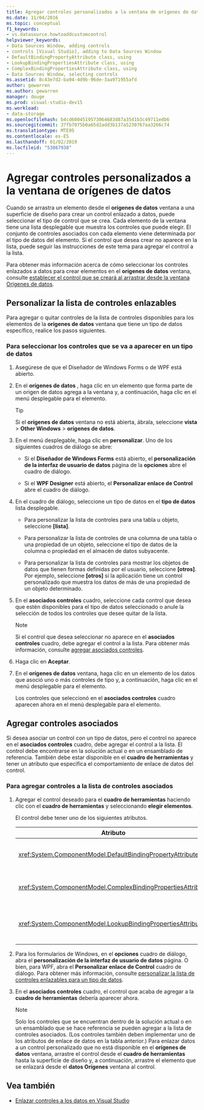 ```yaml
---
title: Agregar controles personalizados a la ventana de orígenes de datos
ms.date: 11/04/2016
ms.topic: conceptual
f1_keywords:
- vs.datasource.howtoaddcustomcontrol
helpviewer_keywords:
- Data Sources Window, adding controls
- controls [Visual Studio], adding to Data Sources Window
- DefaultBindingPropertyAttribute class, using
- LookupBindingPropertiesAttribute class, using
- ComplexBindingPropertiesAttribute class, using
- Data Sources Window, selecting controls
ms.assetid: 8c43e7d2-ba94-4d9b-96de-3aa971955afd
author: gewarren
ms.author: gewarren
manager: douge
ms.prod: visual-studio-dev15
ms.workload:
- data-storage
ms.openlocfilehash: b4cd6004519573064683d87a35d1b3c49711edb6
ms.sourcegitcommit: 37fb7075b0a65d2add3b137a5230767aa3266c74
ms.translationtype: MTE95
ms.contentlocale: es-ES
ms.lasthandoff: 01/02/2019
ms.locfileid: "53867938"
---
```

# <a name="add-custom-controls-to-the-data-sources-window"></a>Agregar controles personalizados a la ventana de orígenes de datos

Cuando se arrastra un elemento desde el **orígenes de datos** ventana a una superficie de diseño para crear un control enlazado a datos, puede seleccionar el tipo de control que se crea. Cada elemento de la ventana tiene una lista desplegable que muestra los controles que puede elegir. El conjunto de controles asociados con cada elemento viene determinada por el tipo de datos del elemento. Si el control que desea crear no aparece en la lista, puede seguir las instrucciones de este tema para agregar el control a la lista.

Para obtener más información acerca de cómo seleccionar los controles enlazados a datos para crear elementos en el **orígenes de datos** ventana, consulte [establecer el control que se creará al arrastrar desde la ventana Orígenes de datos](../data-tools/set-the-control-to-be-created-when-dragging-from-the-data-sources-window.md).

## <a name="customize-the-bindable-controls-list"></a>Personalizar la lista de controles enlazables

Para agregar o quitar controles de la lista de controles disponibles para los elementos de la **orígenes de datos** ventana que tiene un tipo de datos específico, realice los pasos siguientes.

### <a name="to-select-the-controls-to-be-listed-for-a-data-type"></a>Para seleccionar los controles que se va a aparecer en un tipo de datos

1. Asegúrese de que el Diseñador de Windows Forms o de WPF está abierto.

2. En el **orígenes de datos** , haga clic en un elemento que forma parte de un origen de datos agrega a la ventana y, a continuación, haga clic en el menú desplegable para el elemento.

   > [!TIP]
   > Si el **orígenes de datos** ventana no está abierta, ábrala, seleccione **vista** > **Other Windows** > **orígenes de datos**.

3. En el menú desplegable, haga clic en **personalizar**. Uno de los siguientes cuadros de diálogo se abre:

    - Si el **Diseñador de Windows Forms** está abierto, el **personalización de la interfaz de usuario de datos** página de la **opciones** abre el cuadro de diálogo.

    - Si el **WPF Designer** está abierto, el **Personalizar enlace de Control** abre el cuadro de diálogo.

4. En el cuadro de diálogo, seleccione un tipo de datos en el **tipo de datos** lista desplegable.

    - Para personalizar la lista de controles para una tabla u objeto, seleccione **[lista]**.

    - Para personalizar la lista de controles de una columna de una tabla o una propiedad de un objeto, seleccione el tipo de datos de la columna o propiedad en el almacén de datos subyacente.

    - Para personalizar la lista de controles para mostrar los objetos de datos que tienen formas definidas por el usuario, seleccione **[otros]**. Por ejemplo, seleccione **[otros]** si la aplicación tiene un control personalizado que muestra los datos de más de una propiedad de un objeto determinado.

5. En el **asociados controles** cuadro, seleccione cada control que desea que estén disponibles para el tipo de datos seleccionado o anule la selección de todos los controles que desee quitar de la lista.

    > [!NOTE]
    > Si el control que desea seleccionar no aparece en el **asociados controles** cuadro, debe agregar el control a la lista. Para obtener más información, consulte [agregar asociados controles](#add-associated-controls).

6. Haga clic en **Aceptar**.

7. En el **orígenes de datos** ventana, haga clic en un elemento de los datos que asoció uno o más controles de tipo y, a continuación, haga clic en el menú desplegable para el elemento.

     Los controles que seleccionó en el **asociados controles** cuadro aparecen ahora en el menú desplegable para el elemento.

## <a name="add-associated-controls"></a>Agregar controles asociados

Si desea asociar un control con un tipo de datos, pero el control no aparece en el **asociados controles** cuadro, debe agregar el control a la lista. El control debe encontrarse en la solución actual o en un ensamblado de referencia. También debe estar disponible en el **cuadro de herramientas** y tener un atributo que especifica el comportamiento de enlace de datos del control.

### <a name="to-add-controls-to-the-list-of-associated-controls"></a>Para agregar controles a la lista de controles asociados

1. Agregar el control deseado para el **cuadro de herramientas** haciendo clic con el **cuadro de herramientas** y seleccionando **elegir elementos**.

     El control debe tener uno de los siguientes atributos.

    |Atributo|Descripción|
    |---------------|-----------------|
    |<xref:System.ComponentModel.DefaultBindingPropertyAttribute>|Implemente este atributo en controles simples que muestran una sola columna (o propiedad) de datos, como un <xref:System.Windows.Forms.TextBox>.|
    |<xref:System.ComponentModel.ComplexBindingPropertiesAttribute>|Implemente este atributo en controles que muestren listas (o tablas) de datos, como un <xref:System.Windows.Forms.DataGridView>.|
    |<xref:System.ComponentModel.LookupBindingPropertiesAttribute>|Implemente este atributo en controles que muestren listas (o tablas) de datos, sino también la necesidad de presentar una única columna o propiedad, como un <xref:System.Windows.Forms.ComboBox>.|

2. Para los formularios de Windows, en el **opciones** cuadro de diálogo, abra el **personalización de la interfaz de usuario de datos** página. O bien, para WPF, abra el **Personalizar enlace de Control** cuadro de diálogo. Para obtener más información, consulte [personalizar la lista de controles enlazables para un tipo de datos](#customize-the-bindable-controls-list).

3. En el **asociados controles** cuadro, el control que acaba de agregar a la **cuadro de herramientas** debería aparecer ahora.

    > [!NOTE]
    > Solo los controles que se encuentran dentro de la solución actual o en un ensamblado que se hace referencia se pueden agregar a la lista de controles asociados. (Los controles también deben implementar uno de los atributos de enlace de datos en la tabla anterior.) Para enlazar datos a un control personalizado que no está disponible en el **orígenes de datos** ventana, arrastre el control desde el **cuadro de herramientas** hasta la superficie de diseño y, a continuación, arrastre el elemento que se enlazará desde el **datos Orígenes** ventana al control.

## <a name="see-also"></a>Vea también

- [Enlazar controles a los datos en Visual Studio](../data-tools/bind-controls-to-data-in-visual-studio.md)